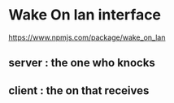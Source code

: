 # Wake On lan interface

https://www.npmjs.com/package/wake_on_lan

## server : the one who knocks

## client : the on that receives